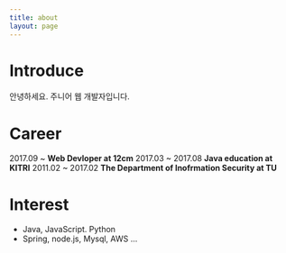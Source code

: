 ```yaml
---
title: about
layout: page
---
```


Introduce
==========
안녕하세요. 주니어 웹 개발자입니다.

Career
==========    
2017.09 ~ **Web Devloper at 12cm**
2017.03 ~ 2017.08  **Java education at KITRI**
2011.02 ~ 2017.02  **The Department of Inofrmation Security at TU**

Interest
==========
- Java, JavaScript. Python
- Spring, node.js, Mysql, AWS ...
